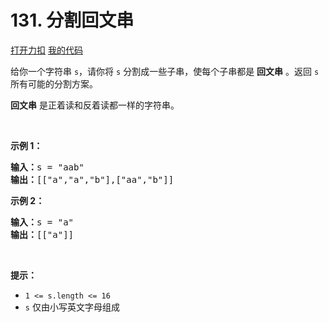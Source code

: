 # 131. 分割回文串

[打开力扣](https://leetcode.cn/problems/palindrome-partitioning) [我的代码](131.palindrome_partitioning.py)

给你一个字符串 <code>s</code>，请你将<em> </em><code>s</code><em> </em>分割成一些子串，使每个子串都是 <strong>回文串</strong> 。返回 <code>s</code> 所有可能的分割方案。

<strong>回文串</strong> 是正着读和反着读都一样的字符串。

 

<strong>示例 1：</strong>

<pre>
<strong>输入：</strong>s = "aab"
<strong>输出：</strong>[["a","a","b"],["aa","b"]]
</pre>

<strong>示例 2：</strong>

<pre>
<strong>输入：</strong>s = "a"
<strong>输出：</strong>[["a"]]
</pre>

 

<strong>提示：</strong>

<ul>
	<li><code>1 <= s.length <= 16</code></li>
	<li><code>s</code> 仅由小写英文字母组成</li>
</ul>
